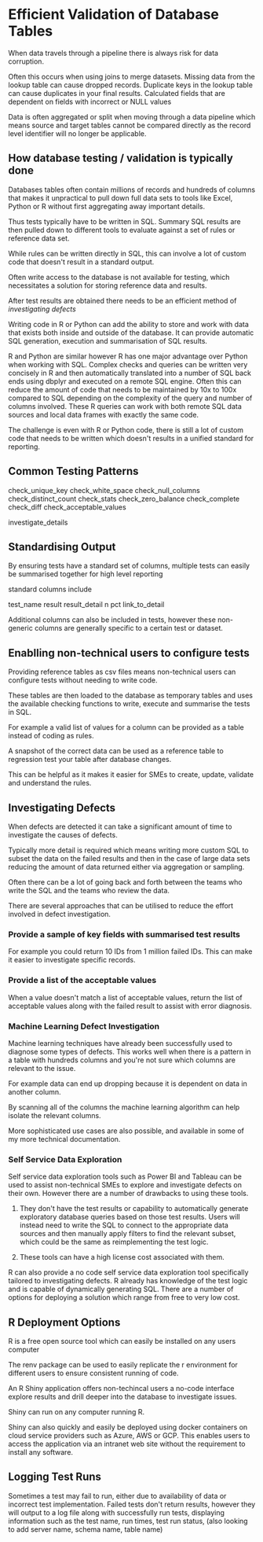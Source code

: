 
# Efficient Validation of Database Tables

When data travels through a pipeline there is always risk for data corruption. 

Often this occurs when using joins to merge datasets. 
Missing data from the lookup table can cause dropped records.
Duplicate keys in the lookup table can cause duplicates in your final results. 
Calculated fields that are dependent on fields with incorrect or NULL values

Data is often aggregated or split when moving through a data pipeline which means source and target tables cannot be compared directly as the record level identifier will no longer be applicable. 

## How database testing / validation is typically done

Databases tables often contain millions of records and hundreds of columns that makes it unpractical to pull down full data sets to tools like Excel, Python or R without first aggregating away important details. 

Thus tests typically have to be written in SQL. Summary SQL results are then pulled down to different tools to evaluate against a set of rules or reference data set.

While rules can be written directly in SQL, this can involve a lot of custom code that doesn't result in a standard output. 

Often write access to the database is not available for testing, which necessitates a solution for storing reference data and results. 

After test results are obtained there needs to be an efficient method of *investigating defects* 

Writing code in R or Python can add the ability to store and work with data that exists both inside and outside of the database. It can provide automatic SQL generation, execution and summarisation of SQL results. 

R and Python are similar however R has one major advantage over Python when working with SQL. Complex checks and queries can be written very concisely in R and then automatically translated into a number of SQL back ends using dbplyr and executed on a remote SQL engine. Often this can reduce the amount of code that needs to be maintained by 10x to 100x compared to SQL depending on the complexity of the query and number of columns involved. These R queries can work with both remote SQL data sources and local data frames with exactly the same code. 

The challenge is even with R or Python code, there is still a lot of custom code that needs to be written which doesn't results in a unified standard for reporting. 

## Common Testing Patterns

check_unique_key
check_white_space
check_null_columns
check_distinct_count
check_stats
check_zero_balance
check_complete
check_diff
check_acceptable_values

investigate_details

## Standardising Output

By ensuring tests have a standard set of columns, multiple tests can easily be summarised together for high level reporting

standard columns include

test_name
result
result_detail
n
pct
link_to_detail

Additional columns can also be included in tests, however these non-generic columns are generally specific to a certain test or dataset. 


## Enablling non-technical users to configure tests 

Providing reference tables as csv files means non-technical users can configure tests without needing to write code. 

These tables are then loaded to the database as temporary tables and uses the available checking functions to write, execute and summarise the tests in SQL. 

For example a valid list of values for a column can be provided as a table instead of coding as rules. 

A snapshot of the correct data can be used as a reference table to regression test your table after database changes. 

This can be helpful as it makes it easier for SMEs to create, update, validate and understand the rules. 

## Investigating Defects

When defects are detected it can take a significant amount of time to investigate the causes of defects. 

Typically more detail is required which means writing more custom SQL to subset the data on the failed results and then in the case of large data sets reducing the amount of data returned either via aggregation or sampling.

Often there can be a lot of going back and forth between the teams who write the SQL and the teams who review the data. 

There are several approaches that can be utilised to reduce the effort involved in defect investigation.

### Provide a sample of key fields with summarised test results
For example you could return 10 IDs from 1 million failed IDs. This can make it easier to investigate specific records. 

### Provide a list of the acceptable values
When a value doesn't match a list of acceptable values, return the list of acceptable values along with the failed result to assist with error diagnosis.

### Machine Learning Defect Investigation

Machine learning techniques have already been successfully used to diagnose some types of defects. This works well when there is a pattern in a table with hundreds columns and you're not sure which columns are relevant to the issue. 

For example data can end up dropping because it is dependent on data in another column. 

By scanning all of the columns the machine learning algorithm can help isolate the relevant columns. 

More sophisticated use cases are also possible, and available in some of my more technical documentation. 

### Self Service Data Exploration 

Self service data exploration tools such as Power BI and Tableau can be used to assist non-technical SMEs to explore and investigate defects on their own. However there are a number of drawbacks to using these tools.

1. They don't have the test results or capability to automatically generate exploratory database queries based on those test results. Users will instead need to write the SQL to connect to the appropriate data sources and then manually apply filters to find the relevant subset, which could be the same as reimplementing the test logic. 

2. These tools can have a high license cost associated with them.

R can also provide a no code self service data exploration tool specifically tailored to investigating defects. R already has knowledge of the test logic and is capable of dynamically generating SQL. There are a number of options for deploying a solution which range from free to very low cost. 


## R Deployment Options

R is a free open source tool which can easily be installed on any users computer

The renv package can be used to easily replicate the r environment for different users to ensure consistent running of code. 

An R Shiny application offers non-techincal users a no-code interface explore results and drill deeper into the database to investigate issues. 

Shiny can run on any computer running R.

Shiny can also quickly and easily be deployed using docker containers on cloud service providers such as Azure, AWS or GCP. This enables users to access the application via an intranet web site without the requirement to install any software. 


## Logging Test Runs

Sometimes a test may fail to run, either due to availability of data or incorrect test implementation. Failed tests don't return results, however they will output to a log file along with successfully run tests, displaying information such as the test name, run times, test run status, (also looking to add server name, schema name, table name)






